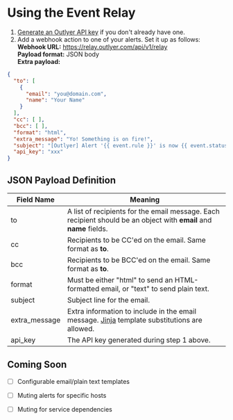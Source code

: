 Using the Event Relay
=====================

 1. [Generate an Outlyer API key][keygen] if you don't already have one.
 2. Add a webhook action to one of your alerts. Set it up as follows:  
    **Webhook URL:** https://relay.outlyer.com/api/v1/relay  
    **Payload format:** JSON body  
    **Extra payload:** 
``` json
{
  "to": [
    {
      "email": "you@domain.com",
      "name": "Your Name"
    }
  ],
  "cc": [ ],
  "bcc": [ ],
  "format": "html",
  "extra_message": "Yo! Something is on fire!",
  "subject": "[Outlyer] Alert '{{ event.rule }}' is now {{ event.status |upper }}",
  "api_key": "xxx"
}
```

## JSON Payload Definition

| Field Name | Meaning |
| ---------- | ------- |
| to | A list of recipients for the email message. Each recipient should be an object with **email** and **name** fields. |
| cc | Recipients to be CC'ed on the email. Same format as **to**. |
| bcc | Recipients to be BCC'ed on the email. Same format as **to**. |
| format | Must be either "html" to send an HTML-formatted email, or "text" to send plain text. |
| subject | Subject line for the email. 
| extra_message | Extra information to include in the email message. [Jinja][jinja2] template substitutions are allowed. | 
| api_key | The API key generated during step 1 above. |

## Coming Soon
 
 - [ ] Configurable email/plain text templates
 - [ ] Muting alerts for specific hosts
 - [ ] Muting for service dependencies


[keygen]: https://app.outlyer.com/#/user-account/api-tokens
[jinja2]: http://jinja.pocoo.org/docs/2.9/templates/
